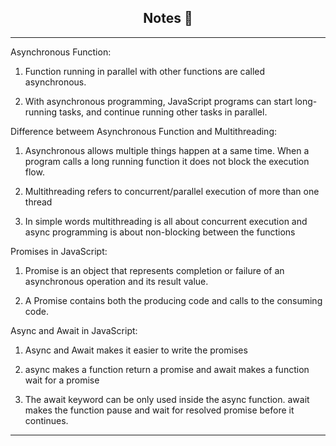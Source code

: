 <h2 align="center">Notes 📝</h2>

---

<p>
  Asynchronous Function:

1) Function running in parallel with other functions are called asynchronous.

2) With asynchronous programming, JavaScript programs can start long-running tasks, and continue running other tasks in parallel.


Difference betweem Asynchronous Function and Multithreading:

1) Asynchronous allows multiple things happen at a same time. When a program calls a long running function it does not block the execution flow. 

2) Multithreading refers to concurrent/parallel execution of more than one thread

3) In simple words multithreading is all about concurrent execution and async programming is about non-blocking between the functions


Promises in JavaScript:

1) Promise is an object that represents completion or failure of an asynchronous operation and its result value.

2) A Promise contains both the producing code and calls to the consuming code.

Async and Await in JavaScript:

1) Async and Await makes it easier to write the promises

2) async makes a function return a promise and await makes a function wait for a promise

3) The await keyword can be only used inside the async function. await makes the function pause and wait for resolved promise before it continues.
</p>

---
